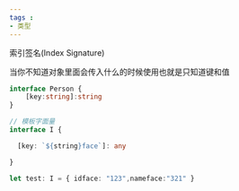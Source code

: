 ```yaml
---
tags : 
- 类型
---
```


索引签名(Index Signature)

当你不知道对象里面会传入什么的时候使用也就是只知道键和值


```ts
interface Person {
	[key:string]:string
}

// 模板字面量
interface I {

  [key: `${string}face`]: any

}

let test: I = { idface: "123",nameface:"321" }
```